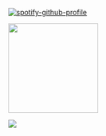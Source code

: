 [![spotify-github-profile](https://spotify-github-profile.vercel.app/api/view?uid=7mzlfnetkcip5pt62k4ib8sh7&cover_image=true&theme=default)](https://github.com/kittinan/spotify-github-profile)

<img height="180em" src="https://github-readme-stats.vercel.app/api?username=christallinqq&show_icons=true&hide_border=true&&count_private=true&include_all_commits=true" />

  
 ![](https://komarev.com/ghpvc/?username=christallinqq&label=profile+views)
<!--
**christallinqq/christallinqq** is a ✨ _special_ ✨ repository because its `README.md` (this file) appears on your GitHub profile.

Here are some ideas to get you started:

- 🔭 I’m currently working on ...
- 🌱 I’m currently learning ...
- 👯 I’m looking to collaborate on ...
- 🤔 I’m looking for help with ...
- 💬 Ask me about ...
- 📫 How to reach me: ...
- 😄 Pronouns: ...
- ⚡ Fun fact: ...
-->
